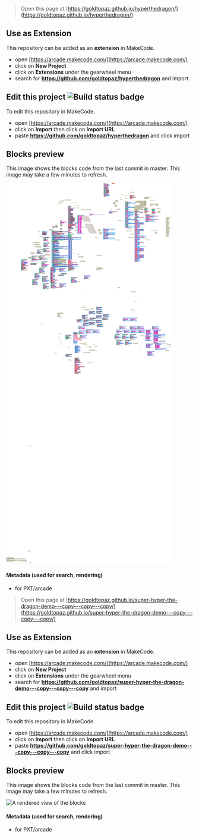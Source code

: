  


> Open this page at [https://goldtopaz.github.io/hyperthedragon/](https://goldtopaz.github.io/hyperthedragon/)

## Use as Extension

This repository can be added as an **extension** in MakeCode.

* open [https://arcade.makecode.com/](https://arcade.makecode.com/)
* click on **New Project**
* click on **Extensions** under the gearwheel menu
* search for **https://github.com/goldtopaz/hyperthedragon** and import

## Edit this project ![Build status badge](https://github.com/goldtopaz/hyperthedragon/workflows/MakeCode/badge.svg)

To edit this repository in MakeCode.

* open [https://arcade.makecode.com/](https://arcade.makecode.com/)
* click on **Import** then click on **Import URL**
* paste **https://github.com/goldtopaz/hyperthedragon** and click import

## Blocks preview

This image shows the blocks code from the last commit in master.
This image may take a few minutes to refresh.

![A rendered view of the blocks](https://github.com/goldtopaz/hyperthedragon/raw/master/.github/makecode/blocks.png)

#### Metadata (used for search, rendering)

* for PXT/arcade
<script src="https://makecode.com/gh-pages-embed.js"></script><script>makeCodeRender("{{ site.makecode.home_url }}", "{{ site.github.owner_name }}/{{ site.github.repository_name }}");</script>



> Open this page at [https://goldtopaz.github.io/super-hyper-the-dragon-demo---copy---copy---copy/](https://goldtopaz.github.io/super-hyper-the-dragon-demo---copy---copy---copy/)

## Use as Extension

This repository can be added as an **extension** in MakeCode.

* open [https://arcade.makecode.com/](https://arcade.makecode.com/)
* click on **New Project**
* click on **Extensions** under the gearwheel menu
* search for **https://github.com/goldtopaz/super-hyper-the-dragon-demo---copy---copy---copy** and import

## Edit this project ![Build status badge](https://github.com/goldtopaz/super-hyper-the-dragon-demo---copy---copy---copy/workflows/MakeCode/badge.svg)

To edit this repository in MakeCode.

* open [https://arcade.makecode.com/](https://arcade.makecode.com/)
* click on **Import** then click on **Import URL**
* paste **https://github.com/goldtopaz/super-hyper-the-dragon-demo---copy---copy---copy** and click import

## Blocks preview

This image shows the blocks code from the last commit in master.
This image may take a few minutes to refresh.

![A rendered view of the blocks](https://github.com/goldtopaz/super-hyper-the-dragon-demo---copy---copy---copy/raw/master/.github/makecode/blocks.png)

#### Metadata (used for search, rendering)

* for PXT/arcade
<script src="https://makecode.com/gh-pages-embed.js"></script><script>makeCodeRender("{{ site.makecode.home_url }}", "{{ site.github.owner_name }}/{{ site.github.repository_name }}");</script>
